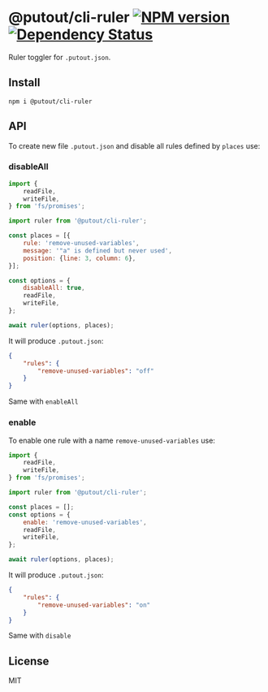 # @putout/cli-ruler [![NPM version][NPMIMGURL]][NPMURL] [![Dependency Status][DependencyStatusIMGURL]][DependencyStatusURL]

[NPMIMGURL]: https://img.shields.io/npm/v/@putout/cli-ruler.svg?style=flat&longCache=true
[NPMURL]: https://npmjs.org/package/@putout/cli-ruler "npm"
[DependencyStatusURL]: https://david-dm.org/coderaiser/putout?path=packages/cli-ruler
[DependencyStatusIMGURL]: https://david-dm.org/coderaiser/putout.svg?path=packages/cli-ruler

Ruler toggler for `.putout.json`.

## Install

```
npm i @putout/cli-ruler
```

## API

To create new file `.putout.json` and disable all rules defined by `places` use:

### disableAll

```js
import {
    readFile,
    writeFile,
} from 'fs/promises';

import ruler from '@putout/cli-ruler';

const places = [{
    rule: 'remove-unused-variables',
    message: '"a" is defined but never used',
    position: {line: 3, column: 6},
}];

const options = {
    disableAll: true,
    readFile,
    writeFile,
};

await ruler(options, places);
```

It will produce `.putout.json`:

```json
{
    "rules": {
        "remove-unused-variables": "off"
    }
}
```

Same with `enableAll`

### enable

To enable one rule with a name `remove-unused-variables` use:

```js
import {
    readFile,
    writeFile,
} from 'fs/promises';

import ruler from '@putout/cli-ruler';

const places = [];
const options = {
    enable: 'remove-unused-variables',
    readFile,
    writeFile,
};

await ruler(options, places);
```

It will produce `.putout.json`:

```json
{
    "rules": {
        "remove-unused-variables": "on"
    }
}
```

Same with `disable`

## License

MIT
